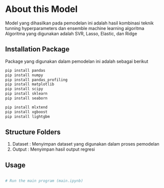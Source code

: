 # About this Model

Model yang dihasilkan pada pemodelan ini adalah hasil kombinasi teknik tunning hyperparameters dan ensemble machine learning algoritma
Algoritma yang digunakan adalah SVR, Lasso, Elastic, dan Ridge

## Installation Package

Package yang digunakan dalam pemodelan ini adalah sebagai berikut

```bash
pip install pandas
pip install numpy
pip install pandas_profiling
pip install matplotlib
pip install scipy
pip install sklearn
pip install seaborn

pip install mlxtend
pip install xgboost
pip install lightgbm

```

## Structure Folders

1. Dataset : Menyimpan dataset yang digunakan dalam proses pemodelan
2. Output : Menyimpan hasil output regresi

## Usage

```python

# Run the main program (main.ipynb)

```
